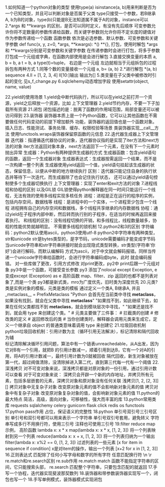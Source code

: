 1.如何知道一个python对象的类型
    使用type(a)
    isinstance(a, b)用来判断是否为一个已知类型，并且可以判断对象是否属于父类
    type只接受一个参数，若B继承A, b为B的对象，type(b)只能是B无法知道属不属于A的对象，instance可以
2.*args 和 **kwargs 的区别，是否可以同时定义，有没有先后顺序
    可变参数允许你将不定数量的参数传递给函数，而关键字参数则允许你将不定长度的键值对
    作为参数传递给一个函数
    函数参数 依次是必选参数、默认参数、可变参数和关键字参数
    def func(x, y, z=0, *args, **kwargs):  *() **{}, 打包，使用时解包
    *args 和 **kwargs分别是可变参数和关键字参数
    在传递参数时会进行打包，将多于参数打包成一个元组或字典，在函数内部使用是会进行解包
3.直接交换变量的本质
    a, b = b, a
    t = b, a type(t)=tuple， 右边是一个元组
    左边就相当于元组拆包的过程
    拆包有两种方式 1.同等个数的变量接收一个元组 a, b= (a, b) 2.*进行解包 *(a, b)
    sequence
4.ll = [1, 2, 3, 4]
    ll[10:]输出            输出为[]
5.类变量在子父类中被修改时引起的变化
    见s_f_change.py
6.sqlclehemy动态增加字段
    使用setattr(object, name, value)
    
    
    
22.yield的使用场景
    1.yield会中断代码执行，所以可以在yield之前打开一个资源，yield之后释放一个资源，比如
    上下文管理器 2.yield节约内存，不要一下子加载所有资源
21.闭包
    闭包描述的是：脱离了函数的作用域范围，局部变量还可以被访问得到
23.装饰器
    装饰器本质上是一个Python函数，它可以让其他函数在不需要做任何代码变动的前提下增加额外
    功能，装饰器的返回值也是一个函数对象。插入日志、性能测试、事务处理、缓存、权限校验等场景
    类装饰器实现__call__方法
    使用functools.wraps装饰器保留原函数的元信息
22.迭代器生成器上下文管理器
    迭代器：指遵循迭代器协议的对象，迭代器协议指的是实现了iter方法和next方法的对象
    iter方法返回对象本身，next方法返回下一个元素，在没有下一个元素时抛出异常
    生成器：Python有两种提供生成器的方式
        生成器函数：包含yield语句的函数，返回一个生成器对象
        生成器表达式：生成器按需返回一个结果，而不是一次构建一整个列表
        生成器使用yield返回一个值，yield语句挂起该生成器的状态，保留信息，以便从中断的地方继续执行
    区别：迭代器只能记住自身的执行状态并等待下一次迭代，而生成器除了也会记住执行状态，
    还可以通过yield语句控制使多个生成器切换执行
    上下文管理器：实现了enter和exit方法的对象
7.进程线程和协程的区别 以及GIL锁
    GIL锁使得python解释器在同一时间只能运行一个线程，无法有效的使用多线程实现多核任务
    进程：进程是正在运行的程序的实例，包括内存空间，数据栈等
    线程：是进程中的一个实体，一个进程至少包含一个线程
    进程拥有自己的内存空间和数据栈，多个线程共享继承的内存数据栈
    协程：通过yield在子程序内部中断，然后转而执行别的子程序，在适当的时候再返回来接着执行。
    和线程的区别：没有线程切换的开销，和多线程比，线程数量越多，协程的性能优势就越明显。
    不需要多线程的锁机制
12.python2和3的区别
    字符编码：python2默认使用ascii，python3使用utf-8
    python2中字符串有两种类型，str和unicode str是bytes类型的，是字节码，unicode需要编码才能变成字节码
    当unicode字符串和str字符串拼接时就会出现隐式类型转换，str类型(字符串'你好')会进行解码，而默认编解码
    方式为ascii，对于中文就会解码报错。同样当传递一个unicode字符串给函数时，会进行字符串编码成byte，此时
    就会编码报错。
    对一些库做了更改，引用方式修改
    对print更改，py2中 print后跟一个元组对象 py3中是一个函数，可接受变长参数
    py3 添加了nolocal
    except Exception, e变成except (Exception) as e
    高阶函数 map、filter、zip 返回的也都不是列表对象了,而是一个类
    py3都是新式类，mro为广度优先，旧时类为深度优先
20.元类?
    类是实例对象的模板，元类是类的模板
    通过定义一个类A, B继承A, 并且_metaclass__ = PrefixMetaclass
    "Python 会首先在当前类中寻找 __metaclass__，如果没有找到，就会在父类中寻找 __metaclass__"
    "如果找不到，如此继续下去，如果在任何父类都找不到 __metaclass__，就会到模块层次中寻找，"
    "如果还是找不到，就会用 type 来创建这个类。"
    # 元类主要做了三件事：
    # 拦截类的创建
    # 修改类的定义
    # 返回修改后的类
    # 当你创建类时，解释器会调用元类来生成它，定义一个继承自 object 的普通类意味着调用 type 来创建它
21.垃圾回收机制
    python垃圾回收机制：引用计数为主（循环引用无法解决），标记清除和隔代回收为辅    
    标记清除解决循环引用问题，算法中有一个链表unreachedable，从A出发，因为它对B有一个引用，就把B
    的引用计数减一，顺着引用到达B，它有一个对A的引用，将A的引用计数减一，最终引用计数为0就被回收 
    隔代回收，新生对象被放在第一代，超过阀值清除，没清除掉进入第二代，直到第三代每一代有一个阈值
22.深浅拷贝
    对不可变对象来说，深浅拷贝都是对原对象的一份引用，通过引用计数可以查看
    对于可变对象来说：
        深拷贝会开辟一个新的内存地址，并拷贝所有元素，包括多层嵌套的元素，深拷贝对象和原对象没有任何关联
        浅拷贝[1, 2, [2, 3]]   []
            拷贝对象中无复杂子对象
                改变原对象元素的值不会影响新对象元素的值
            拷贝对象中有复杂子对象
                改变原对象复杂对象的值，会影响新对象元素的值
11.python的最大特点
    简洁，高级，面向对象，可移植性，强大而丰富的库
13.python常用类库
    requests sqlalchemy celery gunicorn flask click redis os functools 
17.python pass作用
    占位，保证语义的完整性
18.python 单引号双引号三引号区别
    单引号和双引号都可以用来表示一个字符串
    单引号双引号套用，避免转义
    字符串写成多行不用换行符，使用三引号
    注释也可使用三引号
19.filter reduce map 示例， 高阶函数
    lambda x: x * x
    map(lambda x: x * x, [1, 2, 3]) 将一个列表映射到另一个列表
    reduce(lambda x: x + x, [1, 2, 3]) 将一个列表归纳为一个输出
    filter(lambda x: x%2 == 0, [1, 2, 3]) 过滤列表的一些元素
    [x for item in sequence if condition] x是对item的操作，输出一个列表
    [x+2 for x in [1, 2, 3]]
16.正则表达式
    匹配除了任何小写字母和数字的所有字符
    任意匹配换行符 \n \r
    re.match和re.search区别 re.sub作用
    re.match match 函数不能指定字符串的区间，它只能搜索头部，
    re.search 匹配整个字符串，只要包含匹配的就返回
17.手写一个协程，迭代器实现斐波那契数列
18.装饰器和带参数装饰器实现写一个，闭包也写一个
18.手写单例模式，装饰器模式实现闭包
